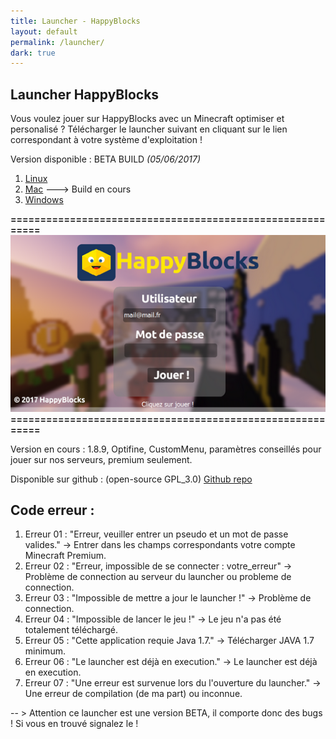 ```yaml
---
title: Launcher - HappyBlocks
layout: default
permalink: /launcher/
dark: true
---
```


## Launcher HappyBlocks

Vous voulez jouer sur HappyBlocks avec un Minecraft optimiser et personalisé ? Télécharger le launcher suivant en cliquant sur le lien correspondant à votre système d'exploitation !

Version disponible : BETA BUILD *(05/06/2017)*
 1. [Linux](http://adf.ly/1b4xvg)
 2. [Mac](http://adf.ly/1b4xnp) ---> Build en cours
 3. [Windows](http://adf.ly/1b4xzA)

**==========================================================**
![Image du launcher](/img/launcher.png)
**==========================================================**

Version en cours :
1.8.9, Optifine, CustomMenu, paramètres conseillés pour jouer sur nos serveurs, premium seulement.

Disponible sur github : (open-source GPL_3.0)
[Github repo](https://github.com/HappyBlocks-Mc/Launcher)

## Code erreur :

 1. Erreur 01 : "Erreur, veuiller entrer un pseudo et un mot de passe valides." -> Entrer dans les champs correspondants votre compte Minecraft Premium.
 2. Erreur 02 : "Erreur, impossible de se connecter : votre_erreur" -> Problème de connection au serveur du launcher ou probleme de connection.
 3. Erreur 03 : "Impossible de mettre a jour le launcher !" -> Problème de connection.
 4. Erreur 04 : "Impossible de lancer le jeu !" -> Le jeu n'a pas été totalement téléchargé.
 5. Erreur 05 : "Cette application requie Java 1.7." -> Télécharger JAVA 1.7 minimum.
 6. Erreur 06 : "Le launcher  est déjà en execution." -> Le launcher  est déjà en execution.
 7. Erreur 07 : "Une erreur est survenue  lors du l'ouverture du launcher." -> Une erreur de compilation (de ma part) ou inconnue.

-- > Attention ce launcher est une version BETA, il comporte donc des bugs ! Si vous en trouvé signalez le !
